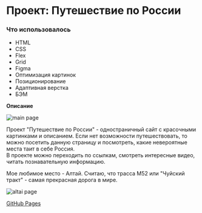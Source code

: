 # Проект: Путешествие по России

### Что использовалось
* HTML
* CSS
* Flex
* Grid
* Figma
* Оптимизация картинок
* Позиционирование
* Адаптивная верстка
* БЭМ

**Описание**

![main page](https://semajenya.github.io/russian-travel-bootcamp/raw/main/images/main-page.png)

Проект "Путешествие по России" - одностраничный сайт с красочными картинками и описанием. Если нет возможности путешествовать, то можно посетить данную страницу и посмотреть, какие невероятные места таит в себе Россия.  
В проекте можно переходить по ссылкам, смотреть интересные видео, читать познавательную информацию.

Мое любимое место - Алтай. Считаю, что трасса М52 или "Чуйский тракт" - самая прекрасная дорога в мире. 

![altai page](https://semajenya.github.io/russian-travel-bootcamp/raw/main/images/altai-page.png)


[GitHub Pages](https://semajenya.github.io/russian-travel-bootcamp/)

